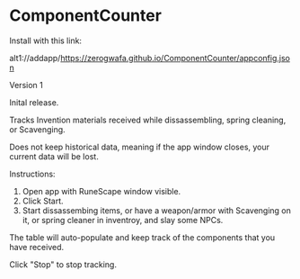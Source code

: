 # ComponentCounter

Install with this link: 

alt1://addapp/https://zerogwafa.github.io/ComponentCounter/appconfig.json

Version 1

Inital release.

Tracks Invention materials received while dissassembling, spring cleaning, or Scavenging.

Does not keep historical data, meaning if the app window closes, your current data will be lost.

Instructions:
1. Open app with RuneScape window visible.
2. Click Start.
3. Start dissassembing items, or have a weapon/armor with Scavenging on it, or spring cleaner in inventroy, and slay some NPCs.

The table will auto-populate and keep track of the components that you have received.

Click "Stop" to stop tracking.
